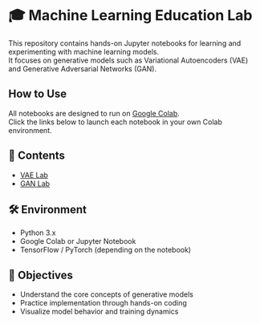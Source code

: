 # 🎓 Machine Learning Education Lab

This repository contains hands-on Jupyter notebooks for learning and experimenting with machine learning models.  
It focuses on generative models such as Variational Autoencoders (VAE) and Generative Adversarial Networks (GAN).

## How to Use

All notebooks are designed to run on [Google Colab](https://colab.research.google.com).  
Click the links below to launch each notebook in your own Colab environment.

## 📂 Contents

- [VAE Lab](vae/README.md)
- [GAN Lab](gan/README.md)

## 🛠️ Environment

- Python 3.x
- Google Colab or Jupyter Notebook
- TensorFlow / PyTorch (depending on the notebook)

## 🎯 Objectives

- Understand the core concepts of generative models
- Practice implementation through hands-on coding
- Visualize model behavior and training dynamics
